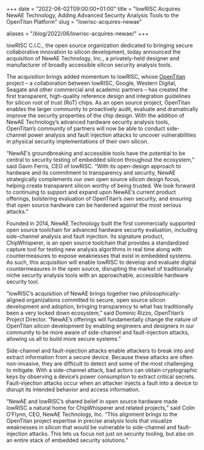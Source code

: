 +++
date = "2022-06-02T09:00:00+01:00"
title = "lowRISC Acquires NewAE Technology, Adding Advanced Security Analysis Tools to the OpenTitan Platform"
slug = "lowrisc-acquires-newae"

aliases = "/blog/2022/06/lowrisc-acquires-newae/"
+++

lowRISC C.I.C., the open source organization dedicated to bringing secure collaborative innovation to silicon development, today announced the acquisition of NewAE Technology, Inc., a privately-held designer and manufacturer of broadly accessible silicon security analysis tools. 

The acquisition brings added momentum to lowRISC, whose [OpenTitan](https://opentitan.org/) project – a collaboration between lowRISC, Google, Western Digital, Seagate and other commercial and academic partners – has created the first transparent, high-quality reference design and integration guidelines for silicon root of trust (RoT) chips. As an open source project, OpenTitan enables the larger community to proactively audit, evaluate and dramatically improve the security properties of the chip design. With the addition of NewAE Technology’s advanced hardware security analysis tools, OpenTitan’s community of partners will now be able to conduct side-channel power analysis and fault injection attacks to uncover vulnerabilities in physical security implementations of their own silicon. 

“NewAE’s groundbreaking and accessible tools have the potential to be central to security testing of embedded silicon throughout the ecosystem,” said Gavin Ferris, CEO of lowRISC. “With its open-design approach to hardware and its commitment to transparency and security, NewAE strategically complements our own open source silicon design focus, helping create transparent silicon worthy of being trusted. We look forward to continuing to support and expand upon NewAE’s current product offerings, bolstering evaluation of OpenTitan’s own security, and ensuring that open source hardware can be hardened against the most serious attacks.” 

Founded in 2014, NewAE Technology built the first commercially supported open source toolchain for advanced hardware security evaluation, including side-channel analysis and fault injection. Its signature product, ChipWhisperer, is an open source toolchain that provides a standardized capture tool for testing new analysis algorithms in real time along with countermeasures to expose weaknesses that exist in embedded systems. As such, this acquisition will enable lowRISC to develop and evaluate digital countermeasures in the open source, disrupting the market of traditionally niche security analysis tools with an approachable, accessible hardware security tool.

“lowRISC’s acquisition of NewAE brings together two philosophically-aligned organizations committed to secure, open source silicon development and adoption, bringing transparency to what has traditionally been a very locked down ecosystem,” said Dominic Rizzo, OpenTitan’s Project Director. “NewAE’s offerings will  fundamentally change the nature of OpenTitan silicon development by enabling engineers and designers in our community to be more aware of side-channel and fault-injection attacks, allowing us all to build more secure systems.”

Side-channel and fault-injection attacks enable attackers to break into and extract information from a secure device. Because these attacks are often non-invasive, they are difficult to detect and some of the most challenging to mitigate. With a side-channel attack, bad actors can obtain cryptographic keys by observing a device’s power consumption to extract critical secrets. Fault-injection attacks occur when an attacker injects a fault into a device to disrupt its intended behavior and access information. 

“NewAE and lowRISC’s shared belief in open source hardware made lowRISC a natural home for ChipWhisperer and related projects,” said Colin O’Flynn, CEO, NewAE Technology, Inc. “This alignment brings to the OpenTitan project expertise in precise analysis tools that visualize weaknesses in silicon that would be vulnerable to side-channel and fault-injection attacks. This lets us focus not just on security tooling, but also on an entire stack of embedded security solutions.” 
